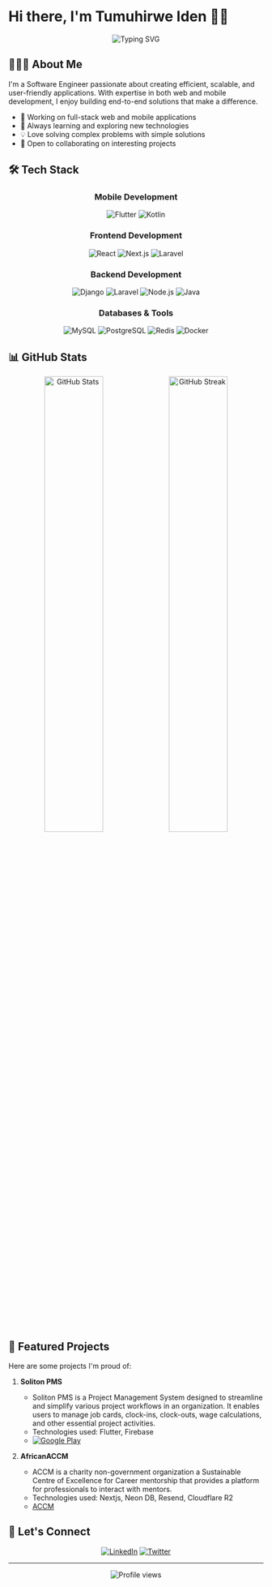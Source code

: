 # Hi there, I'm Tumuhirwe Iden 👋🏿

<div align="center">
  <img src="https://readme-typing-svg.herokuapp.com?font=Fira+Code&pause=1000&color=2E9FD1&center=true&vCenter=true&width=435&lines=Full+Stack+Developer;Mobile+Developer;Software+Engineer;Always+learning+new+things" alt="Typing SVG" />
</div>

## 👨🏿‍💻 About Me

I'm a Software Engineer passionate about creating efficient, scalable, and user-friendly applications. With expertise in both web and mobile development, I enjoy building end-to-end solutions that make a difference.

- 🔭 Working on full-stack web and mobile applications
- 🌱 Always learning and exploring new technologies
- 💡 Love solving complex problems with simple solutions
- 🤝 Open to collaborating on interesting projects

## 🛠️ Tech Stack

<div align="center">

### Mobile Development
![Flutter](https://img.shields.io/badge/Flutter-02569B?style=for-the-badge&logo=flutter&logoColor=white)
![Kotlin](https://img.shields.io/badge/Kotlin-0095D5?style=for-the-badge&logo=kotlin&logoColor=white)

### Frontend Development
![React](https://img.shields.io/badge/React-20232A?style=for-the-badge&logo=react&logoColor=61DAFB)
![Next.js](https://img.shields.io/badge/Next.js-000000?style=for-the-badge&logo=next.js&logoColor=white)
![Laravel](https://img.shields.io/badge/Laravel-FF2D20?style=for-the-badge&logo=laravel&logoColor=white)

### Backend Development
![Django](https://img.shields.io/badge/Django-092E20?style=for-the-badge&logo=django&logoColor=white)
![Laravel](https://img.shields.io/badge/Laravel-FF2D20?style=for-the-badge&logo=laravel&logoColor=white)
![Node.js](https://img.shields.io/badge/Node.js-339933?style=for-the-badge&logo=node.js&logoColor=white)
![Java](https://img.shields.io/badge/Java-ED8B00?style=for-the-badge&logo=openjdk&logoColor=white)

### Databases & Tools
![MySQL](https://img.shields.io/badge/MySQL-005C84?style=for-the-badge&logo=mysql&logoColor=white)
![PostgreSQL](https://img.shields.io/badge/PostgreSQL-316192?style=for-the-badge&logo=postgresql&logoColor=white)
![Redis](https://img.shields.io/badge/Redis-DC382D?style=for-the-badge&logo=redis&logoColor=white)
![Docker](https://img.shields.io/badge/Docker-2496ED?style=for-the-badge&logo=docker&logoColor=white)

</div>

## 📊 GitHub Stats

<div align="center">
  <img src="https://github-readme-stats.vercel.app/api/?username=kallyas&layout=compact&theme=gotham&show_icons=true&hide=jupyter%20notebook,cmake,dockerfile,dart,java,starlark,obectivec,typescript,go,shell,c,scss,css&langs_count=10" width="48%" alt="GitHub Stats">
  <img src="https://streak-stats.demolab.com?user=kallyas&theme=gotham&hide_border=true" width="48%" alt="GitHub Streak">
</div>

## 🌟 Featured Projects

Here are some projects I'm proud of:

1. **Soliton PMS**
   - Soliton PMS is a Project Management System designed to streamline and simplify various project workflows in an organization. It enables users to manage job cards, clock-ins, clock-outs, wage calculations, and other essential project activities.
   - Technologies used: Flutter, Firebase
   - [![Google Play](https://img.shields.io/badge/Google_Play-414141?style=for-the-badge&logo=google-play&logoColor=white)](https://play.google.com/store/apps/details?id=com.soliton.pms.supervisors.pms)


2. **AfricanACCM**
   - ACCM is a charity non-government organization a Sustainable Centre of Excellence for Career mentorship that provides a platform for professionals to interact with mentors.
   - Technologies used: Nextjs, Neon DB, Resend, Cloudflare R2
   - [ACCM](https://africanccm.com)


## 🤝 Let's Connect

<div align="center">

[![LinkedIn](https://img.shields.io/badge/LinkedIn-0077B5?style=for-the-badge&logo=linkedin&logoColor=white)](https://www.linkedin.com/in/identumu/)
[![Twitter](https://img.shields.io/badge/Twitter-1DA1F2?style=for-the-badge&logo=twitter&logoColor=white)](https://x.com/KallyasL)

</div>

---

<div align="center">
  <img src="https://komarev.com/ghpvc/?username=kallyas&label=Profile%20views&color=2E9FD1&style=flat" alt="Profile views" />
</div>

<!--
Quick links for editing:
- Profile views badge: https://github.com/antonkomarev/github-profile-views-counter
- GitHub stats: https://github.com/anuraghazra/github-readme-stats
- Streak stats: https://github.com/DenverCoder1/github-readme-streak-stats
- Badges: https://github.com/Ileriayo/markdown-badges
- Typing SVG: https://github.com/DenverCoder1/readme-typing-svg
-->
